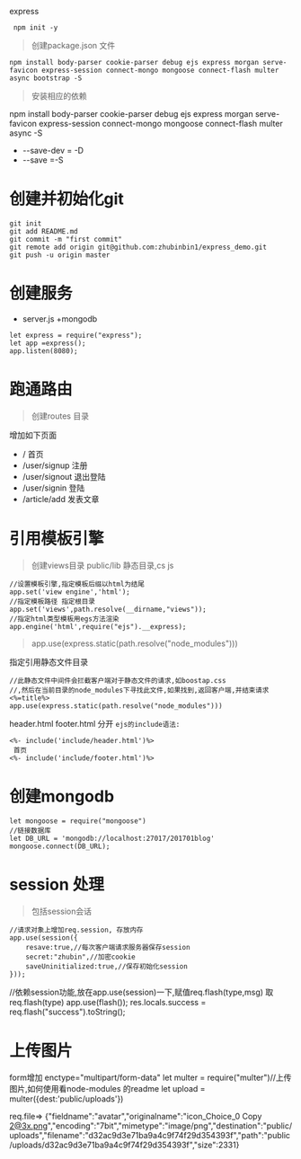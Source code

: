 express 



```
 npm init -y  
```
>创建package.json 文件
```
npm install body-parser cookie-parser debug ejs express morgan serve-favicon express-session connect-mongo mongoose connect-flash multer async bootstrap -S
```
>安装相应的依赖

npm install body-parser cookie-parser debug ejs express morgan serve-favicon express-session connect-mongo mongoose connect-flash multer async -S
- --save-dev = -D
- --save =-S

# 创建并初始化git
```
git init
git add README.md
git commit -m "first commit"
git remote add origin git@github.com:zhubinbin1/express_demo.git
git push -u origin master
```
# 创建服务

- server.js +mongodb
```
let express = require("express");
let app =express();
app.listen(8080);
```

# 跑通路由
> 创建routes 目录

增加如下页面
 * / 首页
 * /user/signup 注册
 * /user/signout 退出登陆
 * /user/signin 登陆
 * /article/add 发表文章

 # 引用模板引擎
 > 创建views目录 public/lib 静态目录,cs js 
 ```
 //设置模板引擎,指定模板后缀以html为结尾
app.set('view engine','html');
//指定模板路径 指定根目录
app.set('views',path.resolve(__dirname,"views"));
//指定html类型模板用egs方法渲染
app.engine('html',require("ejs").__express);
 ```
> app.use(express.static(path.resolve("node_modules")))

指定引用静态文件目录
```
//此静态文件中间件会拦截客户端对于静态文件的请求,如boostap.css 
//,然后在当前目录的node_modules下寻找此文件,如果找到,返回客户端,并结束请求 <%=title%>
app.use(express.static(path.resolve("node_modules")))
```

header.html footer.html 分开
`ejs的include语法:`
 
```
<%- include('include/header.html')%>
 首页
<%- include('include/footer.html')%>
```



# 创建mongodb
```
let mongoose = require("mongoose")
//链接数据库
let DB_URL = 'mongodb://localhost:27017/201701blog'
mongoose.connect(DB_URL);
```
# session 处理

>包括session会话

```
//请求对象上增加req.session, 存放内存
app.use(session({
    resave:true,//每次客户端请求服务器保存session
    secret:"zhubin",//加密cookie
    saveUninitialized:true,//保存初始化session
}));
```
//依赖session功能,放在app.use(session)一下,赋值req.flash(type,msg) 取req.flash(type)
app.use(flash());
res.locals.success = req.flash("success").toString();


# 上传图片
form增加
enctype="multipart/form-data"
let multer = require("multer")//上传图片,如何使用看node-modules 的readme
let upload = multer({dest:'public/uploads'})

req.file=>
{"fieldname":"avatar","originalname":"icon_Choice_0 Copy 2@3x.png","encoding":"7bit","mimetype":"image/png","destination":"public/uploads","filename":"d32ac9d3e71ba9a4c9f74f29d354393f","path":"public/uploads/d32ac9d3e71ba9a4c9f74f29d354393f","size":2331}





